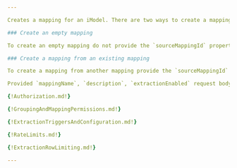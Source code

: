 ```yaml
---

Creates a mapping for an iModel. There are two ways to create a mapping.

### Create an empty mapping

To create an empty mapping do not provide the `sourceMappingId` property. This will create a new mapping that does not have any groups.

### Create a mapping from an existing mapping

To create a mapping from another mapping provide the `sourceMappingId` property. The server will create a new mapping and copy over all of the groups with their properties from the mapping referenced by the `sourceMappingId` property. User must have `imodels_read` permissions to the iModel containing the source mapping. Changing source mapping, groups, or their properties will not change the copies of them.

Provided `mappingName`, `description`, `extractionEnabled` request body properties will overwrite the properties on the copied mapping.

{!Authorization.md!}

{!GroupingAndMappingPermissions.md!}

{!ExtractionTriggersAndConfiguration.md!}

{!RateLimits.md!}

{!ExtractionRowLimiting.md!}

---
```

